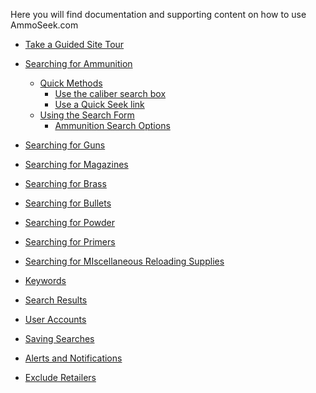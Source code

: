 <!-- TITLE: AmmoSeek -->
<!-- SUBTITLE: Welcome the AmmoSeek.com documentation -->

Here you will find documentation and supporting content on how to use AmmoSeek.com

- [Take a Guided Site Tour](site-tour)

- [Searching for Ammunition](searching-ammunition)
    - [Quick Methods](searching-ammunition#quick-methods)
        - [Use the caliber search box](searching-ammunition#use-the-caliber-search-box)
        - [Use a Quick Seek link](searching-ammunition#use-a-quick-seek-link)
    - [Using the Search Form](searching-ammunition#use-the-search-form)
        - [Ammunition Search Options](searching-ammunition#ammo-search-options)
- [Searching for Guns](searching-guns)
- [Searching for Magazines](searching-magazines)
- [Searching for Brass](searching-brass)
- [Searching for Bullets](searching-bullets)
- [Searching for Powder](searching-powder)
- [Searching for Primers](searching-primers)
-  [Searching for MIscellaneous Reloading Supplies](searching-misc-reloading)
- [Keywords](keywords)
- [Search Results](search-results)
- [User Accounts](user-accounts)
- [Saving Searches](saving-searches)
- [Alerts and Notifications](alerts)
- [Exclude Retailers](exclude-retailers)